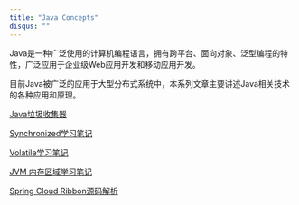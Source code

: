 ```yaml
---
title: "Java Concepts"
disqus: ""
---
```


Java是一种广泛使用的计算机编程语言，拥有跨平台、面向对象、泛型编程的特性，广泛应用于企业级Web应用开发和移动应用开发。

目前Java被广泛的应用于大型分布式系统中，本系列文章主要讲述Java相关技术的各种应用和原理。

[Java垃圾收集器](./garbage-collector.md)

[Synchronized学习笔记](./synchronized.md)

[Volatile学习笔记](./volatile.md)

[JVM 内存区域学习笔记](./jvm-breakdown.md)

[Spring Cloud Ribbon源码解析](./spring-cloud-ribbon.md)
